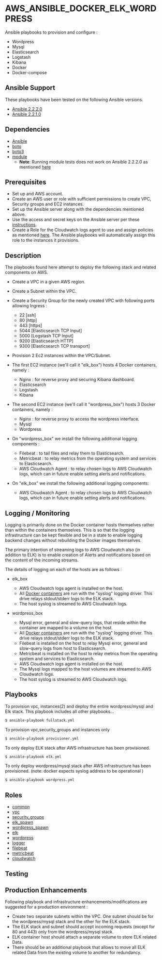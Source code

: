 # AWS_ANSIBLE_DOCKER_ELK_WORDPRESS        
Ansible playbooks to provision and configure :      
* Wordpress       
* Mysql    
* Elasticsearch   
* Logstash    
* Kibana    
* Docker
* Docker-compose


## Ansible Support      
These playbooks have been tested on the following Ansible versions.         

* [Ansible 2.2.2.0](http://releases.ansible.com/ansible/ansible-2.2.2.0.tar.gz)      
* [Ansible 2.2.1.0](http://releases.ansible.com/ansible/ansible-2.2.1.0.tar.gz)     


## Dependencies       

* [Ansible](https://www.ansible.com/)       
* [boto](http://boto.cloudhackers.com/en/latest/)      
* [boto3](https://boto3.readthedocs.io/en/latest/)         
* [module](https://github.com/metacloud/molecule)       
  * **Note**: Running module tests does not work on Ansible 2.2.2.0 as mentioned [here](https://github.com/ansible/ansible/issues/23016)         


## Prerequisites         
* Set up and AWS account.     
* Create an AWS user or role with sufficient permissions to create VPC, Security groups and EC2 instances.   
* Set up the Ansible server along with the dependencies mentioned above.   
* Use the access and secret keys on the Ansible server per these [instructions](http://docs.aws.amazon.com/aws-sdk-php/v2/guide/credentials.html#credential-profiles).       
* Create a Role for the Cloudwatch logs agent to use and assign policies as mentioned [here](http://docs.aws.amazon.com/AmazonCloudWatch/latest/logs/QuickStartEC2Instance.html). The Ansible playbooks will automatically assign this role to the instances it provisions.        


## Description
The playbooks found here attempt to deploy the following stack and related components on AWS.    

* Create a VPC in a given AWS region.      
* Create a Subnet within the VPC.
* Create a Security Group for the newly created VPC with following ports allowing Ingress :      
  * 22 [ssh]    
  * 80 [http]    
  * 443 [https]    
  * 5044 [Elasticsearch TCP Input]    
  * 5000 [Logstash TCP Input]   
  * 9200 [Elasticsearch HTTP]    
  * 9300 [Elasticsearch TCP transport]          


* Provision 2 Ec2 instances within the VPC/Subnet.          
* The first EC2 instance (we'll call it "elk_box") hosts 4 Docker containers, namely :        
  * Nginx : for reverse proxy and securing Kibana dashboard.      
  * Elasticsearch      
  * Logstash      
  * Kibana      


* The second EC2 instance (we'll call it "wordpress_box") hosts 3 Docker containers, namely :      
    * Nginx : for reverse proxy to access the wordpress interface.
    * Mysql
    * Wordpress      


* On "wordpress_box" we install the following additional logging components :       
  * Filebeat : to tail files and relay them to Elasticsearch.     
  * Metricbeat : to relay metrics from the operating system and services to Elasticsearch.     
  * AWS Cloudwatch Agent : to relay chosen logs to AWS Cloudwatch logs, which can in future enable setting alerts and notifications.     


* On "elk_box" we install the following additional logging components:  
  * AWS Cloudwatch Agent : to relay chosen logs to AWS Cloudwatch logs, which can in future enable setting alerts and notifications.      


## Logging / Monitoring
Logging is primarily done on the Docker container hosts themselves rather than within the containers themselves. This is so that the logging infrastructure can be kept flexible and be in a state to enable logging backend changes without rebuilding the Docker images themselves.   

The primary intention of streaming logs to AWS Cloudwatch also (in addition to ELK) is to enable creation of Alerts and notifications based on the content of the incoming streams.

The details of logging on each of the hosts are as follows :      

* elk_box      
  * AWS Cloudwatch logs agent is installed on the host.      
  * All [Docker containers](https://github.com/gautammanohar/docker-compose-elk-wp/blob/master/docker-compose-wordpress.yml) are run with the "syslog" logging driver. This drive relays stdout/stderr logs to the ELK stack.                
  * The host syslog is streamed to AWS Cloudwatch logs.     

* wordpress_box     
  * Mysql error, general and slow-query logs, that reside within the container are mapped to a volume on the host.
  * All [Docker containers](https://github.com/gautammanohar/docker-compose-elk-wp/blob/master/docker-compose-wordpress.yml) are run with the "syslog" logging driver. This drive relays stdout/stderr logs to the ELK stack.      
  * Filebeat is installed on the host to relay Mysql error, general and slow-query logs from host to Elasticsearch.
  * Metricbeat is installed on the host to relay metrics from the operating system and services to Elasticsearch.
  * AWS Cloudwatch logs agent is installed on the host.         
  * The Mysql logs mapped to the host volumes are streamed to AWS Cloudwatch logs.      
  * The host syslog is streamed to AWS Cloudwatch logs.  


## Playbooks

To provision vpc, instances(2) and deploy the entire wordpress/mysql and Elk stack. This playbook includes all other playbooks...
```sh
$ ansible-playbook fullstack.yml
```

To provision vpc,security_groups and instances only
```sh
$ ansible-playbook provisioner.yml
```                  

To only deploy ELK stack after AWS infrastructure has been provisioned.
```sh
$ ansible-playbook elk.yml
```

To only deploy wordpress/mysql stack after AWS infrastructure has been provisioned. (note: docker expects syslog address to be operational )
```sh
$ ansible-playbook wordpress.yml
```

## Roles            
 * [common](https://github.com/gautammanohar/ansible-docker-aws-elk-wp/tree/master/roles/common)       
 * [vpc](https://github.com/gautammanohar/ansible-docker-aws-elk-wp/tree/master/roles/vpc)       
 * [security_groups](https://github.com/gautammanohar/ansible-docker-aws-elk-wp/tree/master/roles/security_groups)          
 * [elk_spawn](https://github.com/gautammanohar/ansible-docker-aws-elk-wp/tree/master/roles/elk_spawn)       
 * [wordpress_spawn](https://github.com/gautammanohar/ansible-docker-aws-elk-wp/tree/master/roles/wordpress_spawn)      
 * [elk](https://github.com/gautammanohar/ansible-docker-aws-elk-wp/tree/master/roles/elk)       
 * [wordpress](https://github.com/gautammanohar/ansible-docker-aws-elk-wp/tree/master/roles/wordpress)      
 * [logger](https://github.com/gautammanohar/ansible-docker-aws-elk-wp/tree/master/roles/logger)         
 * [filebeat](https://github.com/gautammanohar/ansible-docker-aws-elk-wp/tree/master/roles/filebeat)         
 * [metricbeat](https://github.com/gautammanohar/ansible-docker-aws-elk-wp/tree/master/roles/metricbeat)         
 * [cloudwatch](https://github.com/gautammanohar/ansible-docker-aws-elk-wp/tree/master/roles/cloudwatch)        



## Testing

## Production Enhancements       
Following playbook and infrastructure enhancements/modifications are suggested for a production environment :

* Create two separate subnets within the VPC. One subnet should be for the wordpress/mysql stack and the other for the ELK stack.    
* The ELK stack and subnet should accept incoming requests (except for 80 and 443) only from the wordpress/mysql stack.   
* ELK container host should attach a separate volume to store ELK related Data.    
* There should be an additional playbook that allows to move all ELK related Data from the existing volume to another for redundancy.
